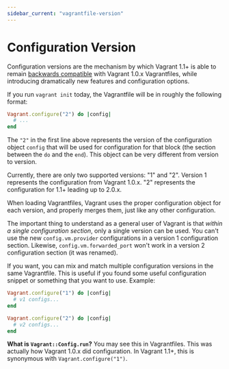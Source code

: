 ```yaml
---
sidebar_current: "vagrantfile-version"
---
```


# Configuration Version

Configuration versions are the mechanism by which Vagrant 1.1+ is able
to remain [backwards compatible](v2/installation/backwards-compatibility.html)
with Vagrant 1.0.x Vagrantfiles, while introducing dramatically new features
and configuration options.

If you run `vagrant init` today, the Vagrantfile will be in roughly the
following format:

```ruby
Vagrant.configure("2") do |config|
  # ...
end
```

The `"2"` in the first line above represents the version of the configuration
object `config` that will be used for configuration for that block (the
section between the `do` and the `end`). This object can be very
different from version to version.

Currently, there are only two supported versions: "1" and "2". Version 1
represents the configuration from Vagrant 1.0.x. "2" represents the configuration
for 1.1+ leading up to 2.0.x.

When loading Vagrantfiles, Vagrant uses the proper configuration object
for each version, and properly merges them, just like any other configuration.

The important thing to understand as a general user of Vagrant is that
_within a single configuration section_, only a single version can be used.
You can't use the new `config.vm.provider` configurations in a version 1
configuration section. Likewise, `config.vm.forwarded_port` won't work
in a version 2 configuration section (it was renamed).

If you want, you can mix and match multiple configuration versions in the
same Vagrantfile. This is useful if you found some useful configuration
snippet or something that you want to use. Example:

```ruby
Vagrant.configure("1") do |config|
  # v1 configs...
end

Vagrant.configure("2") do |config|
  # v2 configs...
end
```

<div class="alert alert-info">
	<p>
		<strong>What is <code>Vagrant::Config.run</code>?</strong>
		You may see this in Vagrantfiles. This was actually how Vagrant 1.0.x
		did configuration. In Vagrant 1.1+, this is synonymous with
		<code>Vagrant.configure("1")</code>.
	</p>
</div>

